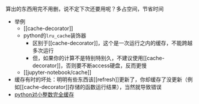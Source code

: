 算出的东西用完不用删，说不定下次还要用呢？多占空间，节省时间
- 举例
  - [[cache-decorator]]
  - python的`lru_cache`装饰器
    - 区别于[[cache-decorator]]，这个是一次运行之内的缓存，不能跨越多次运行
    - 但，如果你的计算不是特别特别久，不建议使用[[cache-decorator]]，否则要不断access硬盘，反而更慢
  - [[jupyter-notebook/cache]]
- 缓存有时的坏处：明明有些东西该[[refresh]]更新了，你却缓存了没更新（例如[[cache-decorator]]存储的函数运行结果），当然就导致错误
- [python对小整数完全缓存](https://www.cnblogs.com/luoheng23/p/11023848.html#:~:text=%E5%B0%8F%E6%95%B4%E6%95%B0%E5%AF%B9%E8%B1%A1%E6%B1%A0,%E4%B8%BA%E4%BA%86%E5%BA%94%E5%AF%B9%E5%B0%8F%E6%95%B4%E6%95%B0%E7%9A%84%E9%A2%91%E7%B9%81%E4%BD%BF%E7%94%A8%EF%BC%8Cpython%E4%BD%BF%E7%94%A8%E5%AF%B9%E5%B0%8F%E6%95%B4%E6%95%B0%E8%BF%9B%E8%A1%8C%E4%BA%86%E7%BC%93%E5%AD%98%EF%BC%8C%E9%BB%98%E8%AE%A4%E8%8C%83%E5%9B%B4%E4%B8%BA%20%5B-5%2C256%5D%EF%BC%8C%E5%9C%A8%E8%BF%99%E4%B8%AA%E8%8C%83%E5%9B%B4%E5%86%85%E7%9A%84%E6%89%80%E6%9C%89%E6%95%B4%E6%95%B0%E8%A2%ABpython%E5%AE%8C%E5%85%A8%E5%9C%B0%E7%BC%93%E5%AD%98%EF%BC%8C%E5%BD%93%E6%9C%89%E5%8F%98%E9%87%8F%E4%BD%BF%E7%94%A8%E8%BF%99%E4%BA%9B%E5%B0%8F%E6%95%B4%E6%95%B0%E6%97%B6%EF%BC%8C%E5%A2%9E%E5%8A%A0%E5%AF%B9%E5%BA%94%E5%B0%8F%E6%95%B4%E6%95%B0%E5%AF%B9%E8%B1%A1%E7%9A%84%E5%BC%95%E7%94%A8%E5%8D%B3%E5%8F%AF%E3%80%82)